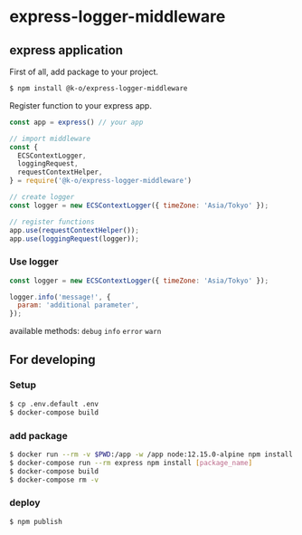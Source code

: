 # express-logger-middleware

## express application

First of all, add package to your project.
```bash
$ npm install @k-o/express-logger-middleware
```

Register function to your express app.
```javascript
const app = express() // your app

// import middleware
const {
  ECSContextLogger,
  loggingRequest,
  requestContextHelper,
} = require('@k-o/express-logger-middleware')

// create logger
const logger = new ECSContextLogger({ timeZone: 'Asia/Tokyo' });

// register functions
app.use(requestContextHelper());
app.use(loggingRequest(logger));
```

### Use logger
```javascript
const logger = new ECSContextLogger({ timeZone: 'Asia/Tokyo' });

logger.info('message!', {
  param: 'additional parameter',
});
```

available methods: `debug` `info` `error` `warn`



## For developing
### Setup
```bash
$ cp .env.default .env
$ docker-compose build
```

### add package
```bash
$ docker run --rm -v $PWD:/app -w /app node:12.15.0-alpine npm install [package_name]
$ docker-compose run --rm express npm install [package_name]
$ docker-compose build
$ docker-compose rm -v
```

### deploy
```bash
$ npm publish
```

